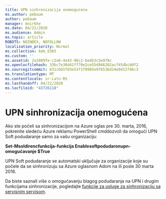 ```yaml
---
title: UPN sinhronizacija onemogućena
ms.author: pebaum
author: pebaum
manager: mnirkhe
ms.date: 04/21/2020
ms.audience: Admin
ms.topic: article
ROBOTS: NOINDEX, NOFOLLOW
localization_priority: Normal
ms.collection: Adm_O365
ms.custom: ''
ms.assetid: 2a3489fe-c2a8-4e43-96c2-be4b3c5e978c
ms.openlocfilehash: 33bc7e30d41ff70e2ce55d946202acf45dbcb0f2
ms.sourcegitcommit: 631cbb5f03e5371f0995e976536d24e9d13746c3
ms.translationtype: MT
ms.contentlocale: sr-Latn-RS
ms.lasthandoff: 04/22/2020
ms.locfileid: "43726118"
---
```

# <a name="upn-sync-disabled"></a>UPN sinhronizacija onemogućena

Ako ste počeli sa sinhronizacijom na Azure oglas pre 30. marta, 2016, pokrenite sledeću Azure reklamu PowerShell cmddozvoli da omogući UPN Soft podudaranje samo za vašu organizaciju:
  
 **Set-Msoldirencfunkcija-funkcija Enablesoftpodudaronupn-omogućavanje $True**
  
UPN Soft podudaranje se automatski uključuje za organizacije koje su počele da se sinhronizuju sa Azure oglasnom Adom na ili posle 30 marta 2016.
  
Da biste saznali više o omogućavanju blagog podudaranja na UPN i drugim funkcijama sinhronizacije, pogledajte [funkcije za usluge za sinhronizaciju sa servisnim servisom](https://docs.microsoft.com/azure/active-directory/connect/active-directory-aadconnectsyncservice-features).
  

